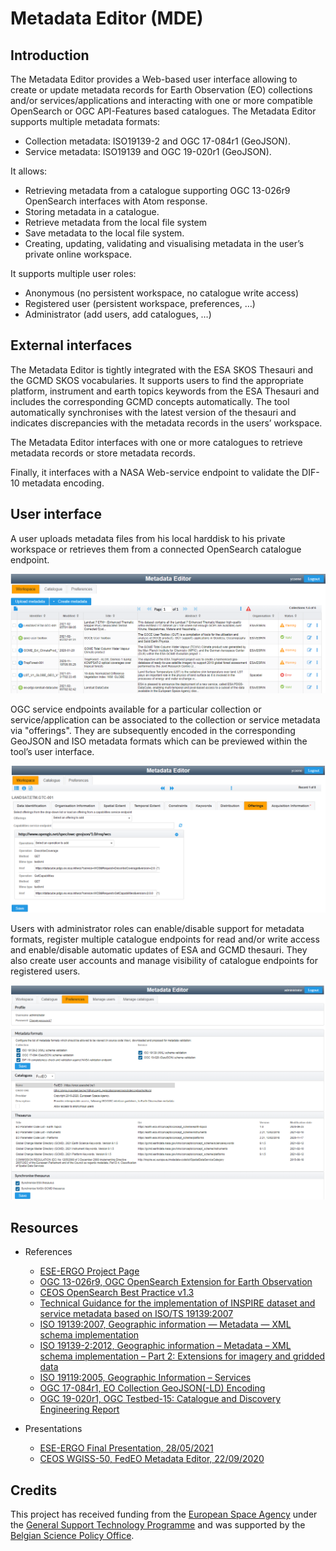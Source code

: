 # Metadata Editor (MDE)

## Introduction

The Metadata Editor provides a Web-based user interface allowing to create or update metadata records for Earth Observation (EO) collections and/or services/applications and interacting with one or more compatible OpenSearch or OGC API-Features based catalogues.  The Metadata Editor supports multiple metadata formats:

*	Collection metadata: ISO19139-2 and OGC 17-084r1 (GeoJSON).
*	Service metadata: ISO19139 and OGC 19-020r1 (GeoJSON).

It allows:

*	Retrieving metadata from a catalogue supporting OGC 13-026r9 OpenSearch interfaces with Atom response.
*	Storing metadata in a catalogue.
*	Retrieve metadata from the local file system
*	Save metadata to the local file system.
*	Creating, updating, validating and visualising metadata in the user’s private online workspace. 

It supports multiple user roles:

*	Anonymous (no persistent workspace, no catalogue write access)
*	Registered user (persistent workspace, preferences, …)
*	Administrator (add users, add catalogues, …)


## External interfaces

The Metadata Editor is tightly integrated with the ESA SKOS Thesauri and the GCMD SKOS vocabularies.  It supports users to find the appropriate platform, instrument and earth topics keywords from the ESA Thesauri and includes the corresponding GCMD concepts automatically.  The tool automatically synchronises with the latest version of the thesauri and indicates discrepancies with the metadata records in the users’ workspace.

The Metadata Editor interfaces with one or more catalogues to retrieve metadata records or store metadata records.

Finally, it interfaces with a NASA Web-service endpoint to validate the DIF-10 metadata encoding. 


## User interface

A user uploads metadata files from his local harddisk to his private workspace or retrieves them from a connected OpenSearch catalogue endpoint.

![Metadata editor workspace](/images/workspace.png)

OGC service endpoints available for a particular collection or service/application can be associated to the collection or service metadata via "offerings".  They are subsequently encoded in the corresponding GeoJSON and ISO metadata formats which can be previewed within the tool’s user interface.

![Metadata editor workspace](/images/offerings.png)

Users with administrator roles can enable/disable support for metadata formats, register multiple catalogue endpoints for read and/or write access and enable/disable automatic updates of ESA and GCMD thesauri. They also create user accounts and manage visibility of catalogue endpoints for registered users.

![Metadata editor workspace](/images/preferences.png)


## Resources

* References
  * [ESE-ERGO Project Page](https://wiki.services.eoportal.org/tiki-index.php?page=ESE-ERGO)
  * [OGC 13-026r9, OGC OpenSearch Extension for Earth Observation](https://docs.opengeospatial.org/is/13-026r9/13-026r9.html)
  * [CEOS OpenSearch Best Practice v1.3](https://ceos.org/document_management/Working_Groups/WGISS/Documents/WGISS%20Best%20Practices/CEOS%20OpenSearch%20Best%20Practice.pdf) 
  * [Technical Guidance for the implementation of INSPIRE dataset and service metadata based on ISO/TS 19139:2007](https://inspire.ec.europa.eu/id/document/tg/metadata-iso19139)
  * [ISO 19139:2007, Geographic information — Metadata — XML schema implementation](http://www.iso.org/iso/iso_catalogue/catalogue_tc/catalogue_detail.htm?csnumber=32557)
  * [ISO 19139-2:2012, Geographic information – Metadata – XML schema implementation – Part 2: Extensions for imagery and gridded data](http://www.iso.org/iso/iso_catalogue/catalogue_tc/catalogue_detail.htm?csnumber=57104)
  * [ISO 19119:2005, Geographic Information – Services](http://www.iso.org/iso/iso_catalogue/catalogue_tc/catalogue_detail.htm?csnumber=39890)
  * [OGC 17-084r1, EO Collection GeoJSON(-LD) Encoding](https://docs.ogc.org/bp/17-084r1/17-084r1.html)
  * [OGC 19-020r1, OGC Testbed-15: Catalogue and Discovery Engineering Report](https://docs.ogc.org/per/19-020r1.html)
  
* Presentations
  * [ESE-ERGO Final Presentation, 28/05/2021](./documentation/20210528-ESE-ERGO-FP-Achievements-2-metadataeditor.pdf)  
  * [CEOS WGISS-50, FedEO Metadata Editor, 22/09/2020](http://ceos.org/document_management/Working_Groups/WGISS/Meetings/WGISS-50/1.%20Tuesday%20Sept%2022/2020.09.22_fedeo_metadata_editor.pptx)

## Credits

This project has received funding from the [European Space Agency](https://esa.int) under the [General Support Technology Programme](http://www.esa.int/Enabling_Support/Space_Engineering_Technology/Shaping_the_Future/About_the_General_Support_Technology_Programme_GSTP) and was supported by the [Belgian Science Policy Office](https://www.belspo.be/belspo/index_en.stm).
